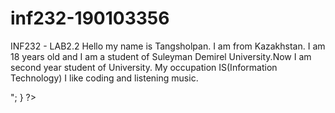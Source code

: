 # inf232-190103356
INF232 - LAB2.2
Hello my name is Tangsholpan. I am from Kazakhstan. I am 18 years old and I am a student of Suleyman
Demirel University.Now I am second year student of University.
My occupation IS(Information Technology)
I like coding and listening music.
<?php
echo "Hello world!";
echo "My name is Tangsholpan";

for($i=0; $i<100; $i++){
$echo "Hello world! My name is Tangsholpan";
}

//Check to Palindrome
function isPalindrome($n) {
	$rev = strrev($n);
	return $rev==$n;
}
//Enter numbers
for($i = 0; $i < 5; $i++){
	echo $i . "</br>";
}

?>
